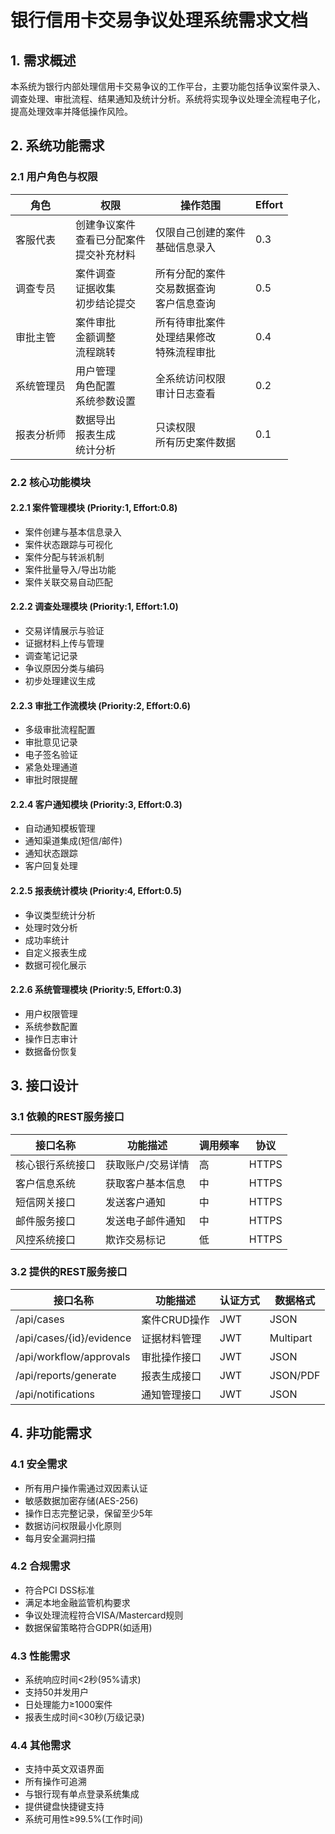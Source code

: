 # 银行信用卡交易争议处理系统需求文档

## 1. 需求概述
本系统为银行内部处理信用卡交易争议的工作平台，主要功能包括争议案件录入、调查处理、审批流程、结果通知及统计分析。系统将实现争议处理全流程电子化，提高处理效率并降低操作风险。

## 2. 系统功能需求

### 2.1 用户角色与权限

| 角色 | 权限 | 操作范围 | Effort |
|------|------|----------|--------|
| 客服代表 | 创建争议案件<br>查看已分配案件<br>提交补充材料 | 仅限自己创建的案件<br>基础信息录入 | 0.3 |
| 调查专员 | 案件调查<br>证据收集<br>初步结论提交 | 所有分配的案件<br>交易数据查询<br>客户信息查询 | 0.5 |
| 审批主管 | 案件审批<br>金额调整<br>流程跳转 | 所有待审批案件<br>处理结果修改<br>特殊流程审批 | 0.4 |
| 系统管理员 | 用户管理<br>角色配置<br>系统参数设置 | 全系统访问权限<br>审计日志查看 | 0.2 |
| 报表分析师 | 数据导出<br>报表生成<br>统计分析 | 只读权限<br>所有历史案件数据 | 0.1 |

### 2.2 核心功能模块

#### 2.2.1 案件管理模块 (Priority:1, Effort:0.8)
- 案件创建与基本信息录入
- 案件状态跟踪与可视化
- 案件分配与转派机制
- 案件批量导入/导出功能
- 案件关联交易自动匹配

#### 2.2.2 调查处理模块 (Priority:1, Effort:1.0)
- 交易详情展示与验证
- 证据材料上传与管理
- 调查笔记记录
- 争议原因分类与编码
- 初步处理建议生成

#### 2.2.3 审批工作流模块 (Priority:2, Effort:0.6)
- 多级审批流程配置
- 审批意见记录
- 电子签名验证
- 紧急处理通道
- 审批时限提醒

#### 2.2.4 客户通知模块 (Priority:3, Effort:0.3)
- 自动通知模板管理
- 通知渠道集成(短信/邮件)
- 通知状态跟踪
- 客户回复处理

#### 2.2.5 报表统计模块 (Priority:4, Effort:0.5)
- 争议类型统计分析
- 处理时效分析
- 成功率统计
- 自定义报表生成
- 数据可视化展示

#### 2.2.6 系统管理模块 (Priority:5, Effort:0.3)
- 用户权限管理
- 系统参数配置
- 操作日志审计
- 数据备份恢复

## 3. 接口设计

### 3.1 依赖的REST服务接口

| 接口名称 | 功能描述 | 调用频率 | 协议 |
|---------|---------|---------|------|
| 核心银行系统接口 | 获取账户/交易详情 | 高 | HTTPS |
| 客户信息系统 | 获取客户基本信息 | 中 | HTTPS |
| 短信网关接口 | 发送客户通知 | 中 | HTTPS |
| 邮件服务接口 | 发送电子邮件通知 | 中 | HTTPS |
| 风控系统接口 | 欺诈交易标记 | 低 | HTTPS |

### 3.2 提供的REST服务接口

| 接口名称 | 功能描述 | 认证方式 | 数据格式 |
|---------|---------|---------|---------|
| /api/cases | 案件CRUD操作 | JWT | JSON |
| /api/cases/{id}/evidence | 证据材料管理 | JWT | Multipart |
| /api/workflow/approvals | 审批操作接口 | JWT | JSON |
| /api/reports/generate | 报表生成接口 | JWT | JSON/PDF |
| /api/notifications | 通知管理接口 | JWT | JSON |

## 4. 非功能需求

### 4.1 安全需求
- 所有用户操作需通过双因素认证
- 敏感数据加密存储(AES-256)
- 操作日志完整记录，保留至少5年
- 数据访问权限最小化原则
- 每月安全漏洞扫描

### 4.2 合规需求
- 符合PCI DSS标准
- 满足本地金融监管机构要求
- 争议处理流程符合VISA/Mastercard规则
- 数据保留策略符合GDPR(如适用)

### 4.3 性能需求
- 系统响应时间<2秒(95%请求)
- 支持50并发用户
- 日处理能力≥1000案件
- 报表生成时间<30秒(万级记录)

### 4.4 其他需求
- 支持中英文双语界面
- 所有操作可追溯
- 与银行现有单点登录系统集成
- 提供键盘快捷键支持
- 系统可用性≥99.5%(工作时间)
